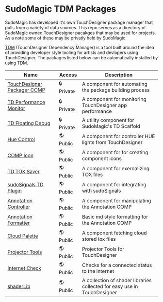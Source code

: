 # SudoMagic TDM Packages
SudoMagic has developed it's own TouchDesigner package manager that pulls from a variety of data sources. This repo serves as a directory of SudoMagic owned TouchDesigner pacakges that may be used for projects. As a note some of these may be privatly held by SudoMagic.

[TDM](https://github.com/SudoMagicCode/TouchDesigner-Dependency-Manager) (TouchDesigner Dependency Manager) is a tool built around the idea of providing developer style tooling for artists and devlopers using TouchDesigner. The packages listed below can be automatically installed by using TDM.

Name | Access | Description |
--- | --- | --- |
[TouchDesigner Packager COMP](https://github.com/SudoMagicCode/td-packager-comp) | 🔒 Private | A component for automating the package building process
[TD Performance Monitor](https://github.com/SudoMagicCode/td-performance-monitor) | 🔒 Private | A component for monitoring TouchDesigner app performance
[TD Floating Debug](https://github.com/SudoMagicCode/td-floating-debug) | 🔒 Private | A utility component for SudoMagic's TD Scaffold
[Hue Control](https://github.com/SudoMagicCode/td-hueControl) | 🌎 Public | A component for controller HUE lights from TouchDesigner
[COMP Icon](https://github.com/SudoMagicCode/td-comp-icon) | 🌎 Public | A component for for creating component icons
[TD TOX Saver](https://github.com/SudoMagicCode/TD-TOX-Saver) | 🌎 Public | A component for exernalizing TOX files
[sudoSignals TD Plugin](https://github.com/SudoMagicCode/sudoSignals_td_plugin) | 🌎 Public | A component for integrating with sudoSignals
[Annotation Controller](https://github.com/SudoMagicCode/td-annotation-controller) | 🌎 Public | A component for manipulating the Annotation COMP
[Annotation Formatter](https://github.com/SudoMagicCode/td-annotation-formatter) | 🌎 Public | Basic md style formatting for the Annotation COMP
[Cloud Palette](https://github.com/SudoMagicCode/td-cloud-palette) | 🌎 Public | A component fetching cloud stored tox files
[Projector Tools](https://github.com/SudoMagicCode/td-projector-tools) | 🌎 Public | Projector Tools for TouchDesigner
[Internet Check](https://github.com/SudoMagicCode/td-internet-check) | 🌎 Public | Checks for a connected status to the internet
[shaderLib](https://github.com/SudoMagicCode/td-shader-lib) | 🌎 Public | A collection of shader libraries collected for easy use in TouchDesigner
